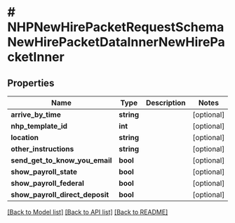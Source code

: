 # # NHPNewHirePacketRequestSchemaNewHirePacketDataInnerNewHirePacketInner

## Properties

Name | Type | Description | Notes
------------ | ------------- | ------------- | -------------
**arrive_by_time** | **string** |  | [optional]
**nhp_template_id** | **int** |  | [optional]
**location** | **string** |  | [optional]
**other_instructions** | **string** |  | [optional]
**send_get_to_know_you_email** | **bool** |  | [optional]
**show_payroll_state** | **bool** |  | [optional]
**show_payroll_federal** | **bool** |  | [optional]
**show_payroll_direct_deposit** | **bool** |  | [optional]

[[Back to Model list]](../../README.md#models) [[Back to API list]](../../README.md#endpoints) [[Back to README]](../../README.md)
